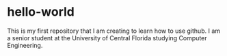 # hello-world
This is my first repository that I am creating to learn how to use github.
I am a senior student at the University of Central Florida studying Computer Engineering.
